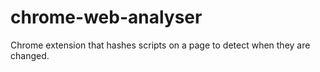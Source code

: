 # chrome-web-analyser
Chrome extension that hashes scripts on a page to detect when they are changed.
